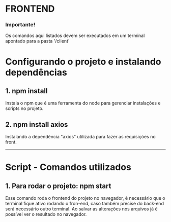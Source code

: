 # FRONTEND

### Importante!
Os comandos aqui listados devem ser executados em um terminal apontado para a pasta '/client'

# Configurando o projeto e instalando dependências

## 1. npm install
Instala o npm que é uma ferramenta do node para gerenciar instalações e scripts no projeto.


## 2. npm install axios
Instalando a dependência "axios" utilizada para fazer as requisições no front.

-------------------------------
# Script - Comandos utilizados

## 1. Para rodar o projeto: npm start
Esse comando roda o frontend do projeto no navegador, é necessário que o terminal fique ativo rodando o fron-end, caso também precise do back-end será necessário outro terminal.
Ao salvar as alterações nos arquivos já é possível ver o resultado no navegador.